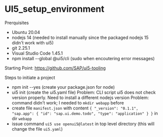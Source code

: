 # UI5_setup_environment

Prerquisites
- Ubuntu 20.04
- nodejs 14 (needed to install manually since the packaged nodejs 15 didn't work with ui5)
- git    2.25.1
- Visual Studio Code 1.45.1
- npm install --global @ui5/cli (sudo when encoutering error messages)

Starting Point: https://github.com/SAP/ui5-tooling

Steps to initiate a project
- npm init --yes       (create your package.json for node)
- ui5 init             (create the ui5.yaml file)
    Problem: CLI script ui5 does not check version properly. Need to install a different nodejs version
    Problem: command didn't work; I needed to `mkdir webapp` before
- create file `manifest.json` with content
        `{
    "_version": "0.1.1",
	"sap.app": {
		"id": "sap.ui.demo.todo",
		"type": "application"
    }
    }`
        in dir `webapp`
- issue command `ui5 use openui5@latest` in top level directory (this will change the file `ui5.yaml`)